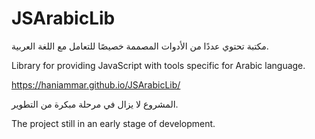 # JSArabicLib
مكتبة تحتوي عددًا من الأدوات المصممة خصيصًا للتعامل مع اللغة العربية.

Library for providing JavaScript with tools specific for Arabic language.

https://haniammar.github.io/JSArabicLib/

المشروع لا يزال في مرحلة مبكرة من التطوير.

The project still in an early stage of development.
